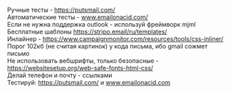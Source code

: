 Ручные тесты - https://putsmail.com/ <br>
Автоматические тесты - www.emailonacid.com/ <br>
Если не нужна поддержка outlook - используй фреймворк mjml <br>
Бесплатные шаблоны https://stripo.email/ru/templates/ <br>
Инлайнер - https://www.campaignmonitor.com/resources/tools/css-inliner/ <br>
Порог 102кб (не считая картинок) у кода письма, ибо gmail сожмет письмо <br>
Не использовать вебшрифты, только безопасные - https://websitesetup.org/web-safe-fonts-html-css/ <br>
Делай телефон и почту - ссылками <br>
Тестируй: https://putsmail.com/ и www.emailonacid.com
